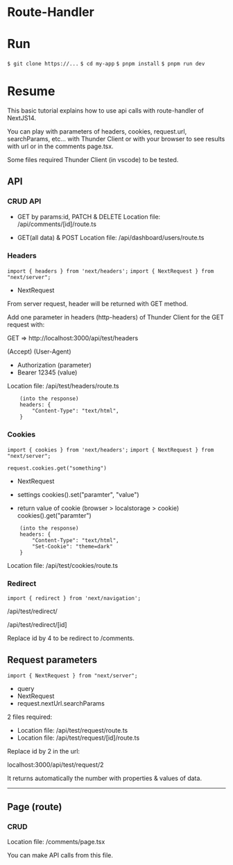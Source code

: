 # Route-Handler

# Run

`$ git clone https://...`
`$ cd my-app`
`$ pnpm install`
`$ pnpm run dev`

# Resume

This basic tutorial explains how to use api calls with route-handler of NextJS14.

You can play with parameters of headers, cookies, request.url, searchParams, etc...
with Thunder Client or with your browser to see results with url or in the comments page.tsx.

Some files required Thunder Client (in vscode) to be tested.

## API

### CRUD API

- GET by params:id, PATCH & DELETE
Location file: /api/comments/[id]/route.ts

- GET(all data) & POST
Location file: /api/dashboard/users/route.ts

### Headers 

`import { headers } from 'next/headers';`
`import { NextRequest } from "next/server";`

- NextRequest

From server request, header will be returned with GET method.

Add one parameter in headers (http-headers) of Thunder Client for the GET request with:

GET => http://localhost:3000/api/test/headers

(Accept)
(User-Agent)
- Authorization (parameter)
- Bearer 12345 (value)

Location file: /api/test/headers/route.ts

```
    (into the response)
    headers: {
        "Content-Type": "text/html",
    }
``` 

### Cookies

`import { cookies } from 'next/headers';`
`import { NextRequest } from "next/server";`

`request.cookies.get("something")`

- NextRequest

- settings
cookies().set("paramter", "value")

- return value of cookie (browser > localstorage > cookie)
cookies().get("paramter")

```
    (into the response)
    headers: {
        "Content-Type": "text/html",
        "Set-Cookie": "theme=dark"
    }
``` 

Location file: /api/test/cookies/route.ts

### Redirect

`import { redirect } from 'next/navigation';`

/api/test/redirect/

/api/test/redirect/[id]

Replace id by 4 to be redirect to /comments.

## Request parameters

`import { NextRequest } from "next/server";`

- query
- NextRequest
- request.nextUrl.searchParams

2 files required:
- Location file: /api/test/request/route.ts
- Location file: /api/test/request/[id]/route.ts

Replace id by 2 in the url:

localhost:3000/api/test/request/2

It returns automatically the number with properties & values of data.

---

## Page (route)

### CRUD

Location file: /comments/page.tsx

You can make API calls from this file.